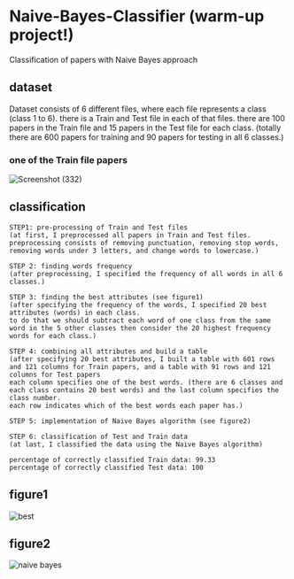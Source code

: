 # Naive-Bayes-Classifier (warm-up project!)
Classification of papers with Naive Bayes approach

## dataset
Dataset consists of 6 different files, where each file represents a class (class 1 to 6). there is a Train and Test file in each of that files.
there are 100 papers in the Train file and 15 papers in the Test file for each class. (totally there are 600 papers for training and 90 papers for testing in all 6 classes.) 
### one of the Train file papers
![Screenshot (332)](https://user-images.githubusercontent.com/85555218/122393928-a70cc300-cf8a-11eb-8a1f-47bb29c7b5f6.png)

## classification
    
    STEP1: pre-processing of Train and Test files
    (at first, I preprocessed all papers in Train and Test files. 
    preprocessing consists of removing punctuation, removing stop words, removing words under 3 letters, and change words to lowercase.)
    
    STEP 2: finding words frequency
    (after preprocessing, I specified the frequency of all words in all 6 classes.)
    
    STEP 3: finding the best attributes (see figure1)
    (after specifying the frequency of the words, I specified 20 best attributes (words) in each class. 
    to do that we should subtract each word of one class from the same word in the 5 other classes then consider the 20 highest frequency words for each class.)
    
    STEP 4: combining all attributes and build a table
    (after specifying 20 best attributes, I built a table with 601 rows and 121 columns for Train papers, and a table with 91 rows and 121 columns for Test papers
    each column specifies one of the best words. (there are 6 classes and each class contains 20 best words) and the last column specifies the class number.
    each row indicates which of the best words each paper has.)
    
    STEP 5: implementation of Naive Bayes algorithm (see figure2)
    
    STEP 6: classification of Test and Train data
    (at last, I classified the data using the Naive Bayes algorithm)
    
    percentage of correctly classified Train data: 99.33
    percentage of correctly classified Test data: 100
    
## figure1
![best](https://user-images.githubusercontent.com/85555218/122403244-78471a80-cf93-11eb-9c36-9b3b004d330a.png)

## figure2
![naive bayes](https://user-images.githubusercontent.com/85555218/122411122-be06e180-cf99-11eb-9dec-8d97f7d20521.png)
